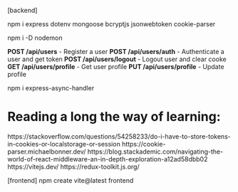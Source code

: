 [backend]

npm i express dotenv mongoose bcryptjs jsonwebtoken cookie-parser

npm i -D nodemon

**POST /api/users** - Register a user
**POST /api/users/auth** - Authenticate a user and get token
**POST /api/users/logout** - Logout user and clear cooke
**GET /api/users/profile** - Get user profile
**PUT /api/users/profile** - Update profile

npm i express-async-handler

<h1>Reading a long the way of learning: </h1>
https://stackoverflow.com/questions/54258233/do-i-have-to-store-tokens-in-cookies-or-localstorage-or-session
https://cookie-parser.michaelbonner.dev/
https://blog.stackademic.com/navigating-the-world-of-react-middleware-an-in-depth-exploration-a12ad58dbb02
https://vitejs.dev/
https://redux-toolkit.js.org/

[frontend]
npm create vite@latest frontend
